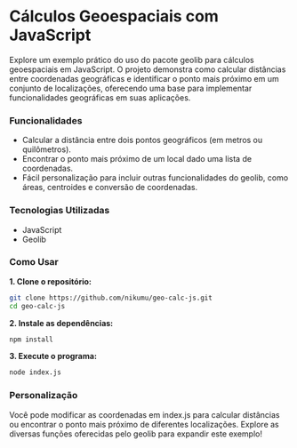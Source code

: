 # Cálculos Geoespaciais com JavaScript

Explore um exemplo prático do uso do pacote geolib para cálculos geoespaciais em JavaScript. O projeto demonstra como calcular distâncias entre coordenadas geográficas e identificar o ponto mais próximo em um conjunto de localizações, oferecendo uma base para implementar funcionalidades geográficas em suas aplicações.

### Funcionalidades

* Calcular a distância entre dois pontos geográficos (em metros ou quilômetros).
* Encontrar o ponto mais próximo de um local dado uma lista de coordenadas.
* Fácil personalização para incluir outras funcionalidades do geolib, como áreas, centroides e conversão de coordenadas.

### Tecnologias Utilizadas

* JavaScript
* Geolib

### Como Usar

**1. Clone o repositório:**

```bash
git clone https://github.com/nikumu/geo-calc-js.git
cd geo-calc-js
```
**2. Instale as dependências:**

```bash
npm install
```

**3. Execute o programa:**

```bash
node index.js
```

### Personalização

Você pode modificar as coordenadas em index.js para calcular distâncias ou encontrar o ponto mais próximo de diferentes localizações. Explore as diversas funções oferecidas pelo geolib para expandir este exemplo!


